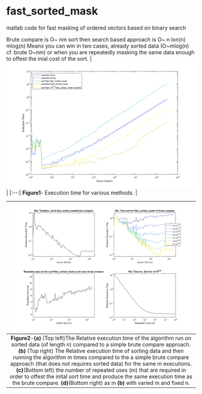# fast_sorted_mask
matlab code for fast masking of ordered vectors based on binary search

Brute compare is O~ nm
sort then search based approach is O~ n lon(n) mlog(n)
Means you can win in two cases, already sorted data (O~mlog(n) cf. brute O~nm) or when you are repeatedly masking the same data enough to offest the inial cost of the sort.
| ![A comparison of various masking approaches](fig1.png "Fig1") | 
|:--:| 
 **Figure1**- Execution time for various methods.  |
 


| ![A comparison of various masking approaches](fig2.png "Fig2") | 
|:--:| 
| **Figure2**-**(a)** (Top left)The Relative execution time of the algorithm run on sorted data (of length n) compared to a simple brute compare approach.**(b)** (Top right) The Relative execution time of sorting data and then running the algorithm m times compared to the a simple brute compare approach (that does not requires sorted data) for the same m executions.**(c)**(Bottom left) the number of repeated uses (m) that are required in order to offest the inital sort time and produce the same execution time as the brute compare. **(d)**(Bottom right) as in **(b)** with varied m and fixed n.  |
